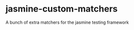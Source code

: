 jasmine-custom-matchers
=======================

A bunch of extra matchers for the jasmine testing framework